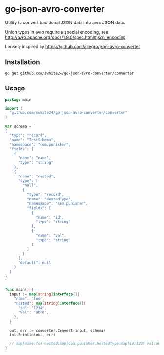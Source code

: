 # go-json-avro-converter

Utility to convert traditional JSON data into avro JSON data.

Union types in avro require a special encoding, see http://avro.apache.org/docs/1.9.0/spec.html#json_encoding.

Loosely inspired by https://github.com/allegro/json-avro-converter

## Installation

```shell
go get github.com/swhite24/go-json-avro-converter/converter
```

## Usage

```go
package main

import (
  "github.com/swhite24/go-json-avro-converter/converter"
)

var schema = `
{
  "type": "record",
  "name": "TestSchema",
  "namespace": "com.punisher",
  "fields": [
    {
      "name": "name",
      "type": "string"
    },
    {
      "name": "nested",
      "type": [
        "null",
        {
          "type": "record",
          "name": "NestedType",
          "namespace": "com.punisher",
          "fields": [
            {
              "name": "id",
              "type": "string"
            },
            {
              "name": "val",
              "type": "string"
            }
          ]
        }
      ],
      "default": null
    }
  ]
}
`

func main() {
  input := map[string]interface{}{
    "name": "foo",
    "nested": map[string]interface{}{
      "id": "1234",
      "val": "abcd",
    },
  }

  out, err := converter.Convert(input, schema)
  fmt.Println(out, err)

  // map[name:foo nested:map[com.punisher.NestedType:map[id:1234 val:abcd]]] <nil>
}
```
